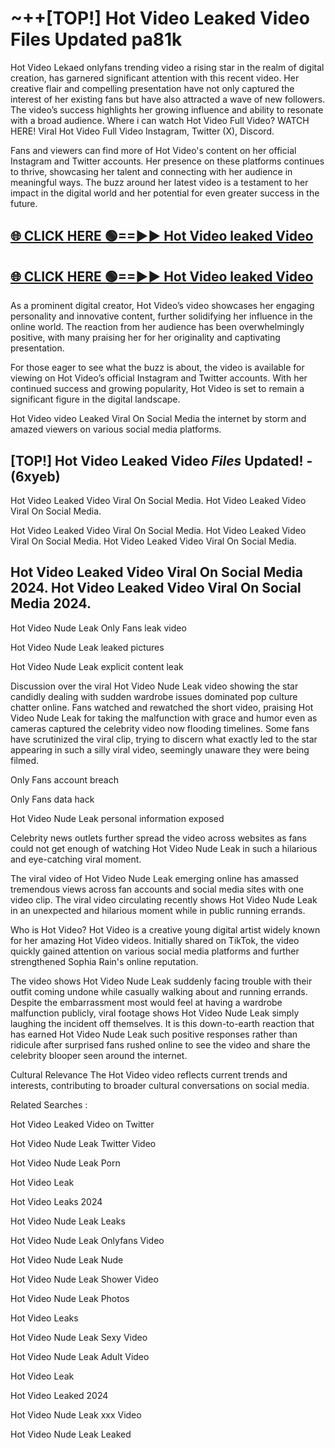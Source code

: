# ~++[TOP!]  Hot Video Leaked Video Files Updated pa81k<br>

 Hot Video Lekaed onlyfans trending video a rising star in the realm of digital creation, has garnered significant attention with this recent video. Her creative flair and compelling presentation have not only captured the interest of her existing fans but have also attracted a wave of new followers. The video’s success highlights her growing influence and ability to resonate with a broad audience.
Where i can watch  Hot Video Full Video? WATCH HERE! Viral  Hot Video Full Video Instagram, Twitter (X), Discord.


Fans and viewers can find more of  Hot Video's content on her official Instagram and Twitter accounts. Her presence on these platforms continues to thrive, showcasing her talent and connecting with her audience in meaningful ways. The buzz around her latest video is a testament to her impact in the digital world and her potential for even greater success in the future.


## [🌐 CLICK HERE 🟢==►►  Hot Video leaked Video ](https://error-example.blogspot.com/2024/09/new-indian.html&ref=git)

## [🌐 CLICK HERE 🟢==►►  Hot Video leaked Video ](https://error-example.blogspot.com/2024/09/new-indian.html&ref=git)


As a prominent digital creator,  Hot Video’s video showcases her engaging personality and innovative content, further solidifying her influence in the online world. The reaction from her audience has been overwhelmingly positive, with many praising her for her originality and captivating presentation.

For those eager to see what the buzz is about, the video is available for viewing on  Hot Video’s official Instagram and Twitter accounts. With her continued success and growing popularity,  Hot Video is set to remain a significant figure in the digital landscape.


  Hot Video video Leaked Viral On Social Media the internet by storm and amazed viewers on various social media platforms.


## [TOP!]  Hot Video Leaked Video *Files* Updated! - (6xyeb) 

 Hot Video Leaked Video Viral On Social Media. Hot Video Leaked Video Viral On Social Media.

 Hot Video Leaked Video Viral On Social Media. Hot Video Leaked Video Viral On Social Media. Hot Video Leaked Video Viral On Social Media.


##  Hot Video Leaked Video Viral On Social Media 2024. Hot Video Leaked Video Viral On Social Media 2024.
 Hot Video Nude Leak Only Fans leak video

 Hot Video Nude Leak leaked pictures

 Hot Video Nude Leak explicit content leak

Discussion over the viral  Hot Video Nude Leak video showing the star candidly dealing with sudden wardrobe issues dominated pop culture chatter online. Fans watched and rewatched the short video, praising  Hot Video Nude Leak for taking the malfunction with grace and humor even as cameras captured the celebrity video now flooding timelines. Some fans have scrutinized the viral clip, trying to discern what exactly led to the star appearing in such a silly viral video, seemingly unaware they were being filmed.


Only Fans account breach

Only Fans data hack

 Hot Video Nude Leak personal information exposed

Celebrity news outlets further spread the video across websites as fans could not get enough of watching  Hot Video Nude Leak in such a hilarious and eye-catching viral moment.


The viral video of  Hot Video Nude Leak emerging online has amassed tremendous views across fan accounts and social media sites with one video clip. The viral video circulating recently shows  Hot Video Nude Leak in an unexpected and hilarious moment while in public running errands.


Who is  Hot Video?  Hot Video is a creative young digital artist widely known for her amazing  Hot Video videos. Initially shared on TikTok, the video quickly gained attention on various social media platforms and further strengthened Sophia Rain's online reputation.

The video shows  Hot Video Nude Leak suddenly facing trouble with their outfit coming undone while casually walking about and running errands. Despite the embarrassment most would feel at having a wardrobe malfunction publicly, viral footage shows  Hot Video Nude Leak simply laughing the incident off themselves. It is this down-to-earth reaction that has earned  Hot Video Nude Leak such positive responses rather than ridicule after surprised fans rushed online to see the video and share the celebrity blooper seen around the internet.

Cultural Relevance The  Hot Video video reflects current trends and interests, contributing to broader cultural conversations on social media.

Related Searches :

 Hot Video Leaked Video on Twitter

 Hot Video Nude Leak Twitter Video

 Hot Video Nude Leak Porn

 Hot Video Leak 

 Hot Video Leaks 2024

 Hot Video Nude Leak Leaks

 Hot Video Nude Leak Onlyfans Video

 Hot Video Nude Leak Nude

 Hot Video Nude Leak Shower Video

 Hot Video Nude Leak Photos

 Hot Video Leaks

 Hot Video Nude Leak Sexy Video

 Hot Video Nude Leak Adult Video

 Hot Video Leak

 Hot Video Leaked 2024

 Hot Video Nude Leak xxx Video

 Hot Video Nude Leak Leaked